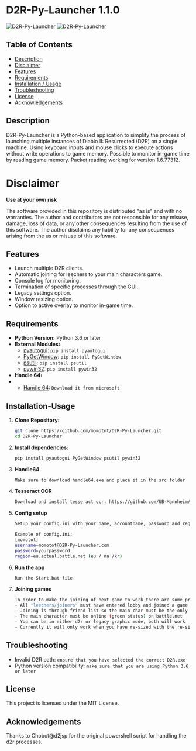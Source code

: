 # D2R-Py-Launcher 1.1.0

![D2R-Py-Launcher](https://i.imgur.com/rRtsjvu.png)
![D2R-Py-Launcher](https://i.imgur.com/r55eIRt.png)

## Table of Contents

- [Description](#Description)
- [Disclaimer](#Disclaimer)
- [Features](#Features)
- [Requirements](#Requirements)
- [Installation / Usage](#Installation-Usage)
- [Troubleshooting](#troubleshooting)
- [License](#License)
- [Acknowledgements](#Acknowledgements)


## Description

D2R-Py-Launcher is a Python-based application to simplify the process of launching multiple instances of Diablo II: Resurrected (D2R) on a single machine.
Using keyboard inputs and mouse clicks to execute actions without write operations to game memory. Possible to monitor in-game time by reading game memory.
Packet reading working for version 1.6.77312.

# Disclaimer

**Use at your own risk**

The software provided in this repository is distributed "as is" and with no warranties. The author and contributors are not responsible for any misuse, damage, loss of data, or any other consequences resulting from the use of this software.
The author disclaims any liability for any consequences arising from the us or misuse of this software.

## Features

- Launch multiple D2R clients.
- Automatic joining for leechers to your main characters game.
- Console log for monitoring.
- Termination of specific processes through the GUI.
- Legacy settings option.
- Window resizing option.
- Option to active overlay to monitor in-game time.

## Requirements

- **Python Version:** Python 3.6 or later
- **External Modules:**
  - [pyautogui](https://pypi.org/project/PyAutoGUI/): `pip install pyautogui`
  - [PyGetWindow](https://pypi.org/project/PyGetWindow/): `pip install PyGetWindow`
  - [psutil](https://pypi.org/project/psutil/): `pip install psutil`
  - [pywin32](https://pypi.org/project/pywin32/): `pip install pywin32`
- **Handle 64:**
- - [Handle 64](https://learn.microsoft.com/en-us/sysinternals/downloads/handle): `Download it from microsoft`


## Installation-Usage

1. **Clone Repository:**
   ```bash
   git clone https://github.com/momotot/D2R-Py-Launcher.git
   cd D2R-Py-Launcher

3. **Install dependencies:**
   ```bash
   pip install pyautogui PyGetWindow psutil pywin32
4. **Handle64**
   ```bash
   Make sure to download handle64.exe and place it in the src folder

5. **Tesseract OCR**
   ```bash
   Download and install tesseract ocr: https://github.com/UB-Mannheim/tesseract/wiki

6. **Config setup**
   ```bash
   Setup your config.ini with your name, accountname, password and region/realm
   
   Example of config.ini:
   [momotot]
   username=momotot@D2R-Py-Launcher.com
   password=yourpassword
   region=eu.actual.battle.net (eu / na /kr)
   
7. **Run the app**
   ```bash
   Run the Start.bat file

8. **Joining games**
   ```bash
   In order to make the joining of next game to work there are some prerequisite:
   - All "leechers/joiners" must have entered lobby and joined a game from there
   - Joining is through friend list so the main char must be the only added account to the leechers friend list
   - The main character must be online (green status) on battle.net
   - You can be in either d2r or legacy graphic mode, both will work
   - Currently it will only work when you have re-sized with the re-size button

## Troubleshooting

- Invalid D2R path: `ensure that you have selected the correct D2R.exe`
- Python version compatibility: `make sure that you are using Python 3.6 or later`

## License

This project is licensed under the MIT License.

## Acknowledgements

Thanks to Chobot@d2jsp for the original powershell script for handling the d2r processes.
